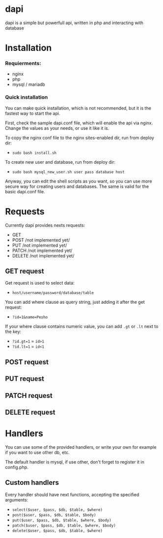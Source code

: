 # dapi
dapi is a simple but powerfull api, written in php and interacting with database

# Installation
### Requierments:
- nginx
- php
- mysql / mariadb

### Quick installation
You can make quick installation, which is not recommended, but it is the fastest way to start the api.

First, check the sample dapi.conf file, which will enable the api via nginx.
Change the values as your needs, or use it like it is.

To copy the nginx conf file to the nginx sites-enabled dir, run from deploy dir:
- `sudo bash install.sh`

To create new user and database, run from deploy dir:
- `sudo bash mysql_new_user.sh user pass database host`

Anyway, you can edit the shell scripts as you want, so you can use more secure way for creating users and databases. The same is valid for the basic dapi.conf file.

# Requests
Currently dapi provides nexts requests:
- GET
- POST /not implemented yet/
- PUT /not implemented yet/
- PATCH /not implemented yet/
- DELETE /not implemented yet/

## GET request
Get request is used to select data:

- `host/username/password/database/table`

You can add where clause as query string, just adding it after the get request:
- `?id=1&name=Pesho`

If your where clause contains numeric value, you can add `.gt` or `.lt` next to the key:
- `?id.gt=1` = `id>1`
- `?id.lt=1` = `id<1`

## POST request

## PUT request

## PATCH request

## DELETE request

# Handlers
You can use some of the provided handlers, or write your own for example if you want to use other db, etc. 

The default handler is mysql, if use other, don't forget to register it in config.php.

## Custom handlers
Every handler should have next functions, accepting the specified arguments:

- `select($user, $pass, $db, $table, $where)`
- `post($user, $pass, $db, $table, $body)`
- `put($user, $pass, $db, $table, $where, $body)`
- `patch($user, $pass, $db, $table, $where, $body)`
- `delete($user, $pass, $db, $table, $where)`



